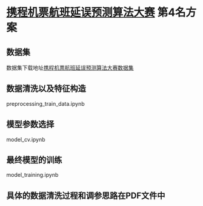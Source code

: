 # [携程机票航班延误预测算法大赛](https://www.kesci.com/apps/home/competition/59786712bd66a32dfa703e0a) 第4名方案
## 数据集
数据集下载地址[携程机票航班延误预测算法大赛数据集](http://pan.baidu.com/s/1dEPyMGh)
## 数据清洗以及特征构造
preprocessing_train_data.ipynb
## 模型参数选择
model_cv.ipynb
## 最终模型的训练
model_training.ipynb
## 具体的数据清洗过程和调参思路在PDF文件中
